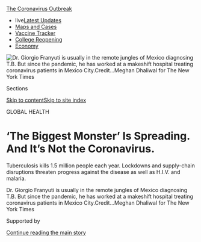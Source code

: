 <div id="app">

<div>

<div>

<div>

</div>

<div data-aria-hidden="false">

<div id="site-content" data-role="main">

<div>

<div class="css-1aor85t" style="opacity:0.000000001;z-index:-1;visibility:hidden">

<div class="css-1hqnpie">

<div class="css-epjblv">

<span class="css-17xtcya">[Health](/section/health)</span><span class="css-x15j1o">|</span><span class="css-fwqvlz">‘The
Biggest Monster’ Is Spreading. And It’s Not the
Coronavirus.</span>

</div>

<div class="css-k008qs">

<div class="css-1iwv8en">

<span class="css-18z7m18"></span>

<div>

</div>

</div>

<span class="css-1n6z4y">https://nyti.ms/33ha3cp</span>

<div class="css-1705lsu">

<div class="css-4xjgmj">

<div class="css-4skfbu" data-role="toolbar" data-aria-label="Social Media Share buttons, Save button, and Comments Panel with current comment count" data-testid="share-tools">

  - 
  - 
  - 
  - 
    
    <div class="css-6n7j50">
    
    </div>

  - 
  - 

</div>

</div>

</div>

</div>

</div>

</div>

<div id="NYT_TOP_BANNER_REGION" class="css-11qgg8s">

<div>

<div id="styln-prism-menu-1592847958612" class="section interactive-content interactive-size-medium css-1du2ztb">

<div class="css-17ih8de interactive-body">

<div id="scroll-container" class="css-1gj85ro">

[<span class="styln-title-wrap"><span class="css-1pje3qr">The
Coronavirus</span><span class="css-1pje3qr">
Outbreak</span></span>](https://www.nytimes.com/news-event/coronavirus?action=click&pgtype=Article&state=default&region=TOP_BANNER&context=storylines_menu)

  - <span class="css-kqxiym" data-emphasize="true">live</span>[Latest
    Updates](https://www.nytimes.com/2020/08/03/world/coronavirus-covid-19.html?action=click&pgtype=Article&state=default&region=TOP_BANNER&context=storylines_menu)
  - [Maps and
    Cases](https://www.nytimes.com/interactive/2020/us/coronavirus-us-cases.html?action=click&pgtype=Article&state=default&region=TOP_BANNER&context=storylines_menu)
  - [Vaccine
    Tracker](https://www.nytimes.com/interactive/2020/science/coronavirus-vaccine-tracker.html?action=click&pgtype=Article&state=default&region=TOP_BANNER&context=storylines_menu)
  - [College
    Reopening](https://www.nytimes.com/2020/08/02/us/covid-college-reopening.html?action=click&pgtype=Article&state=default&region=TOP_BANNER&context=storylines_menu)
  - [Economy](https://www.nytimes.com/live/2020/08/03/business/stock-market-today-coronavirus?action=click&pgtype=Article&state=default&region=TOP_BANNER&context=storylines_menu)

</div>

</div>

</div>

</div>

</div>

<div id="fullBleedHeaderContent">

<div class="css-n4ws9g">

![<span class="css-16f3y1r e13ogyst0" data-aria-hidden="true">Dr.
Giorgio Franyuti is usually in the remote jungles of Mexico diagnosing
T.B. But since the pandemic, he has worked at a makeshift hospital
treating coronavirus patients in Mexico
City.</span><span class="css-cnj6d5 e1z0qqy90" itemprop="copyrightHolder"><span class="css-1ly73wi e1tej78p0">Credit...</span><span><span>Meghan
Dhaliwal for The New York
Times</span></span></span>](https://static01.nyt.com/images/2020/08/04/science/00VIRUS-GLOBAL-franyuti1/merlin_174091377_bd123d23-7d76-4af5-b50f-3ea3a28ecc3f-articleLarge.jpg?quality=75&auto=webp&disable=upscale)

</div>

<div class="css-3z92zw">

<div class="css-6cn7ki">

<div class="NYTAppHideMasthead css-1bcu9v6 e1suatyy0">

<div class="section css-1o1qe8k e1suatyy2">

<div class="css-cu5p7t er09x8g0">

<div class="css-6n7j50">

</div>

<span class="css-1dv1kvn">Sections</span>

[Skip to content](#site-content)[Skip to site index](#site-index)

</div>

<div class="css-10698na e1huz5gh0">

</div>

</div>

</div>

GLOBAL HEALTH

<div class="css-3kdwtz ehdk2mb0">

# ‘The Biggest Monster’ Is Spreading. And It’s Not the Coronavirus.

</div>

Tuberculosis kills 1.5 million people each year. Lockdowns and
supply-chain disruptions threaten progress against the disease as well
as H.I.V. and malaria.

</div>

</div>

<div class="css-nwzfg5 e1gnum310">

<span class="css-1f9pvn2 health">Dr. Giorgio Franyuti is usually in the
remote jungles of Mexico diagnosing T.B. But since the pandemic, he has
worked at a makeshift hospital treating coronavirus patients in Mexico
City.</span><span class="css-cnj6d5 e1z0qqy90" itemprop="copyrightHolder"><span class="css-1ly73wi e1tej78p0">Credit...</span><span><span>Meghan
Dhaliwal for The New York Times</span></span></span>

</div>

<div id="sponsor-wrapper" class="css-1hyfx7x">

<div id="sponsor-slug" class="css-19vbshk">

Supported by

</div>

[Continue reading the main
story](#after-sponsor)

<div id="sponsor" class="ad sponsor-wrapper" style="text-align:center;height:100%;display:block">

</div>

<div id="after-sponsor">

</div>

</div>

<div class="css-1wx1auc e1gnum311">

<div class="css-18e8msd">

<div class="css-vp77d3 epjyd6m0">

<div class="css-1baulvz">

By [<span class="css-1baulvz last-byline" itemprop="name">Apoorva
Mandavilli</span>](https://www.nytimes.com/by/apoorva-mandavilli)

</div>

</div>

  - 
    
    <div class="css-ld3wwf e16638kd2">
    
    Aug. 3,
    2020
    
    </div>

  - 
    
    <div class="css-4xjgmj">
    
    <div class="css-d8bdto" data-role="toolbar" data-aria-label="Social Media Share buttons, Save button, and Comments Panel with current comment count" data-testid="share-tools">
    
      - 
      - 
      - 
      - 
        
        <div class="css-6n7j50">
        
        </div>
    
      - 
      - 
    
    </div>
    
    </div>

</div>

</div>

</div>

<div class="section meteredContent css-1r7ky0e" name="articleBody" itemprop="articleBody">

<div class="css-1fanzo5 StoryBodyCompanionColumn">

<div class="css-53u6y8">

It begins with a mild fever and malaise, followed by a painful cough and
shortness of breath. The infection prospers in crowds, spreading to
people in close reach. Containing an outbreak requires contact tracing,
as well as isolation and treatment of the sick for weeks or months.

This insidious disease has touched every part of the globe. It is
tuberculosis, the biggest infectious-disease killer worldwide, claiming
1.5 million lives each year.

Until this year, TB and its deadly allies, H.I.V. and malaria, were on
the run. The toll from each disease over the previous decade was at its
nadir in 2018, the last year for which data are available.

Yet now, as the coronavirus pandemic spreads around the world, consuming
global health resources, these perennially neglected adversaries are
making a comeback.

</div>

</div>

<div class="css-1fanzo5 StoryBodyCompanionColumn">

<div class="css-53u6y8">

“Covid-19 risks derailing all our efforts and taking us back to where we
were 20 years ago,” said Dr. Pedro L. Alonso, the director of the World
Health Organization’s global malaria program.

It’s not just that the coronavirus has diverted scientific attention
from TB, H.I.V. and malaria. The lockdowns, particularly across parts of
Africa, Asia and Latin America, have raised insurmountable barriers to
patients who must travel to obtain diagnoses or drugs, according to
interviews with more than two dozen public health officials, doctors and
patients worldwide.

Fear of the coronavirus and the shuttering of clinics have kept away
many patients struggling with H.I.V., TB and malaria, while restrictions
on air and sea travel have severely limited delivery of medications to
the hardest-hit regions.

About 80 percent of tuberculosis, H.I.V. and malaria programs worldwide
have [reported
disruptions](https://www.theglobalfund.org/en/covid-19/news/2020-06-17-global-fund-survey-majority-of-hiv-tb-and-malaria-programs-face-disruptions-as-a-result-of-covid-19/)
in services, and one in four people living with H.I.V. have reported
problems with gaining access to medications, according to U.N. AIDS.
Interruptions or delays in treatment may lead to drug resistance,
already a formidable problem in many countries.

</div>

</div>

<div class="css-79elbk" data-testid="photoviewer-wrapper">

<div class="css-z3e15g" data-testid="photoviewer-wrapper-hidden">

</div>

<div class="css-1a48zt4 ehw59r15" data-testid="photoviewer-children">

![<span class="css-16f3y1r e13ogyst0" data-aria-hidden="true">Benin was
the first country in West Africa to distribute mosquito nets to prevent
malaria despite the
pandemic.</span><span class="css-cnj6d5 e1z0qqy90" itemprop="copyrightHolder"><span class="css-1ly73wi e1tej78p0">Credit...</span><span>Yanick
Folly/Agence France-Presse — Getty
Images</span></span>](https://static01.nyt.com/images/2020/07/23/science/00VIRUS-GLOBAL6/merlin_172023063_d8d1e991-50c4-4988-a828-f4be5fb5b26e-articleLarge.jpg?quality=75&auto=webp&disable=upscale)

</div>

</div>

<div class="css-1fanzo5 StoryBodyCompanionColumn">

<div class="css-53u6y8">

In India, home to about [27
percent](https://www.who.int/tb/publications/global_report/gtbr2018_main_text_28Feb2019.pdf)of
the world’s TB cases, diagnoses have dropped [by nearly 75
percent](https://reports.nikshay.in/Reports/TBNotification) since the
pandemic began. In Russia, H.I.V. clinics have been [repurposed for
coronavirus](https://www.unaids.org/en/resources/presscentre/featurestories/2020/may/20200514_russian-federation-covid19)
testing.

</div>

</div>

<div class="css-1fanzo5 StoryBodyCompanionColumn">

<div class="css-53u6y8">

Malaria season has begun in West Africa, which has 90 percent of malaria
deaths in the world, but the normal strategies for prevention —
distribution of insecticide-treated bed nets and spraying with
pesticides — [have been
curtailed](https://www.who.int/emergencies/diseases/novel-coronavirus-2019/question-and-answers-hub/q-a-detail/malaria-and-the-covid-19-pandemic)
because of lockdowns.

According to one
[estimate](http://www.stoptb.org/assets/documents/news/Modeling%20Report_1%20May%202020_FINAL.pdf),
a three-month lockdown across different parts of the world and a gradual
return to normal over 10 months could result in an additional 6.3
million cases of tuberculosis<span class="css-8l6xbc evw5hdy0">
</span>and 1.4 million deaths from it.

A six-month disruption of antiretroviral therapy may lead to more
than[500,000 additional
deaths](https://www.who.int/news-room/detail/11-05-2020-the-cost-of-inaction-covid-19-related-service-disruptions-could-cause-hundreds-of-thousands-of-extra-deaths-from-hiv)
from illnesses related to H.I.V., according to the W.H.O. Another model
by the W.H.O. predicted that in the worst-case scenario, deaths from
malaria [could double
to 770,000](https://www.who.int/publications/i/item/the-potential-impact-of-health-service-disruptions-on-the-burden-of-malaria)
per year.

Several public health experts, some close to tears, warned that if the
current trends continue, the coronavirus is likely to set back years,
perhaps decades, of painstaking progress against TB, H.I.V. and malaria.

The Global Fund, a public-private partnership to fight these diseases,
estimates that mitigating this damage will [require at least $28.5
billion](https://www.theglobalfund.org/en/news/2020-06-24-global-fund-covid-19-report-deaths-from-hiv-tb-and-malaria-could-almost-double-in-12-months-unless-urgent-action-is-taken/),
a sum that is unlikely to
materialize.

## Delays in diagnosis

</div>

</div>

<div class="css-79elbk" data-testid="photoviewer-wrapper">

<div class="css-z3e15g" data-testid="photoviewer-wrapper-hidden">

</div>

<div class="css-1a48zt4 ehw59r15" data-testid="photoviewer-children">

<div class="css-1xdhyk6 erfvjey0">

<span class="css-1ly73wi e1tej78p0">Image</span>

<div class="css-zjzyr8">

<div data-testid="lazyimage-container" style="height:257.77777777777777px">

</div>

</div>

</div>

<span class="css-16f3y1r e13ogyst0" data-aria-hidden="true">With most
private clinics closed, patients with H.I.V., TB and malaria have few
places to go for the kind of medical care offered at this Doctors
Without Borders clinic in
Nairobi.</span><span class="css-cnj6d5 e1z0qqy90" itemprop="copyrightHolder"><span class="css-1ly73wi e1tej78p0">Credit...</span><span>Brian
Inganga/Associated Press</span></span>

</div>

</div>

<div class="css-1fanzo5 StoryBodyCompanionColumn">

<div class="css-53u6y8">

If history is any guide, the coronavirus’s impact on the poor will be
felt long after the pandemic is over. The socioeconomic crisis in
Eastern Europe in the early 1990s, for example, led to the highest rates
in the world of a kind of TB that was resistant to multiple drugs, a
dubious distinction the region holds even
today.

<div id="NYT_MAIN_CONTENT_1_REGION" class="css-9tf9ac">

<div>

<div id="styln-covid-updates-world" class="section interactive-content interactive-size-medium css-1ftcdic">

<div class="css-17ih8de interactive-body">

<div id="styln-briefing-block" data-asset-id="QXJ0aWNsZTpueXQ6Ly9hcnRpY2xlLzZkMDlhMjVlLTQxZDYtNWE3ZC04NzFjLTNiMDkyMGU0NjA2Zg==">

<div class="briefing-block-header-section">

# [Latest Updates: Global Coronavirus Outbreak](https://www.nytimes.com/2020/08/03/world/coronavirus-covid-19.html?action=click&pgtype=Article&state=default&region=MAIN_CONTENT_1&context=storylines_live_updates)

<div class="briefing-block-ts">

Updated 2020-08-04T07:33:06.428Z

</div>

</div>

  - [Fauci defends Birx after she is criticized by
    Trump.](https://www.nytimes.com/2020/08/03/world/coronavirus-covid-19.html?action=click&pgtype=Article&state=default&region=MAIN_CONTENT_1&context=storylines_live_updates#link-4547638f)
  - [Trump derides Democrats as lawmakers and administration officials
    try to break stimulus
    impasse.](https://www.nytimes.com/2020/08/03/world/coronavirus-covid-19.html?action=click&pgtype=Article&state=default&region=MAIN_CONTENT_1&context=storylines_live_updates#link-15e7f995)
  - [The deadline for 2020 census counting has been moved up by a
    month.](https://www.nytimes.com/2020/08/03/world/coronavirus-covid-19.html?action=click&pgtype=Article&state=default&region=MAIN_CONTENT_1&context=storylines_live_updates#link-e5a2cda)

<div class="briefing-block-footer">

<div class="briefing-block-footer-meta">

[See more
updates](https://www.nytimes.com/2020/08/03/world/coronavirus-covid-19.html?action=click&pgtype=Article&state=default&region=MAIN_CONTENT_1&context=storylines_live_updates)

</div>

<div class="briefing-block-briefinglinks">

<span>More live coverage:</span>
[Markets](https://www.nytimes.com/live/2020/08/03/business/stock-market-today-coronavirus?action=click&pgtype=Article&state=default&region=MAIN_CONTENT_1&context=storylines_live_updates)

</div>

</div>

</div>

</div>

</div>

</div>

</div>

The starting point in this ruinous chain of events is a failure to
diagnose: The longer a person goes undiagnosed, and the later treatment
begins, the more likely an infectious disease is to spread, sicken and
kill.

For malaria, a short delay in diagnosis can swiftly turn fatal,
sometimes within just 36 hours of a spiking fever. “It’s one of those
diseases where we cannot afford to wait,” Dr. Alonso said.

Apprehensive about malaria’s rise in West Africa, the W.H.O. is now
considering giving entire populations antimalarial drugs — a strategy of
last resort used during the Ebola epidemic in West Africa and the Boko
Haram insurgency.

Across sub-Saharan Africa, fewer women are coming to clinics for H.I.V.
diagnosis. A six-month disruption in access to drugs that prevent
H.I.V.-positive pregnant women from passing the infection to their
babies in utero could [increase H.I.V. infections in
children](https://reliefweb.int/report/world/estimation-potential-impact-covid-19-responses-hiv-epidemic-analysis-using-goals-model)
by as much as 139 percent in Uganda and 162 percent in Malawi, according
to U.N. AIDS.

Diminishing diagnostic capacity may have the greatest effect on TB,
leading to dire consequences for households because, like the
coronavirus, the bacterium spreads most efficiently in indoor air and
among people in close contact.

Each person with TB can spread the disease to [another 15 individuals
over a
year](https://www.who.int/news-room/fact-sheets/detail/tuberculosis),
sharply raising the possibility of people infected while indoors
spreading it among their communities once lockdowns end. The prospect is
especially worrisome in densely populated places with high rates of TB,
such as the favelas of Rio de Janeiro or the townships of South Africa.

</div>

</div>

<div class="css-1fanzo5 StoryBodyCompanionColumn">

<div class="css-53u6y8">

“The more you leave undiagnosed and untreated, the more you will have
next year and the year after,” said Dr. Lucica Ditiu, who heads the Stop
TB Partnership, an international consortium of 1,700 groups fighting the
disease.

The infrastructure built to diagnose H.I.V. and TB has been a boon for
many countries grappling with the coronavirus. GeneXpert, the tool used
to detect genetic material from the TB bacteria and from H.I.V., can
also amplify RNA from the coronavirus for diagnosis.

But now most clinics are using the machines only to look for the
coronavirus. Prioritizing the coronavirus over TB is “very stupid from a
public health perspective,” Dr. Ditiu said. “You should actually be
smart and do both.”

In country after country, the pandemic has resulted in [sharp drops in
diagnoses](https://www.medrxiv.org/content/10.1101/2020.04.28.20079582v1)
of TB: a 70 percent decline in Indonesia, 50 percent in Mozambique and
[South
Africa](https://www.nicd.ac.za/wp-content/uploads/2020/05/Impact-of-Covid-19-interventions-on-TB-testing-in-South-Africa-10-May-2020.pdf),
and 20 percent in China, according to the
W.H.O.

</div>

</div>

<div class="css-79elbk" data-testid="photoviewer-wrapper">

<div class="css-z3e15g" data-testid="photoviewer-wrapper-hidden">

</div>

<div class="css-1a48zt4 ehw59r15" data-testid="photoviewer-children">

<div class="css-1xdhyk6 erfvjey0">

<span class="css-1ly73wi e1tej78p0">Image</span>

<div class="css-zjzyr8">

<div data-testid="lazyimage-container" style="height:257.77777777777777px">

</div>

</div>

</div>

<span class="css-16f3y1r e13ogyst0" data-aria-hidden="true">Dr. Giorgio
Franyuti said many patients with TB at a makeshift hospital in Mexico
City were being misdiagnosed with
Covid-19.</span><span class="css-cnj6d5 e1z0qqy90" itemprop="copyrightHolder"><span class="css-1ly73wi e1tej78p0">Credit...</span><span>Meghan
Dhaliwal for The New York Times</span></span>

</div>

</div>

<div class="css-1fanzo5 StoryBodyCompanionColumn">

<div class="css-53u6y8">

In late May in Mexico, as coronavirus infections climbed, TB diagnoses
recorded by the government [fell to 263
cases](https://www.gob.mx/salud/acciones-y-programas/direccion-general-de-epidemiologia-boletin-epidemiologico)
from 1,097 the same week last year.

Dr. Giorgio Franyuti, the executive director of Medical Impact, an
advocacy group based in Mexico, normally works in the country’s remote
jungles, diagnosing and treating TB in the Lacandon people. Unable to
travel there during the pandemic, he has worked at a makeshift army
hospital treating Covid-19 patients in Mexico City.

</div>

</div>

<div class="css-1fanzo5 StoryBodyCompanionColumn">

<div class="css-53u6y8">

There, he has seen nine patients with a sputum-filled cough —
characteristic of TB — that began months earlier but who were presumed
to have Covid-19. The patients later contracted the coronavirus in the
hospital and became seriously ill. At least four have died.

“Nobody is testing for TB at any facility,” he said. “The mind of
clinicians in Mexico, as well as decision makers, is stuck with
Covid-19.”

“TB is the biggest monster of them all. If we’re talking about deaths
and pandemics, 10 million cases a year,” he said, Covid doesn’t compare
yet to that toll.

India went into lockdown on March 24, and the government directed public
hospitals to focus on Covid-19. Many hospitals [shuttered outpatient
services](https://timesofindia.indiatimes.com/india/how-covid-war-is-hurting-indias-non-covid-patients/articleshow/74949121.cms)
for other diseases.

The impact on TB diagnoses was immediate: The [number of new
cases](https://reports.nikshay.in/Reports/TBNotification) recorded by
the Indian government between March 25 and June 19 was 60,486, compared
with 179,792 during the same period in 2019.

The pandemic is also shrinking the supply of diagnostic tests for these
killers as companies turn to making more expensive tests to detect the
coronavirus. Cepheid, the California-based manufacturer of TB diagnostic
tests, has pivoted to making tests for the coronavirus. Companies that
make diagnostic tests for malaria are doing the same, according to Dr.
Catharina Boehme, the chief executive of the Foundation for Innovative
New Diagnostics.

Coronavirus tests are much more lucrative, at about $10, compared with
18 cents for a rapid malaria test.

</div>

</div>

<div class="css-1fanzo5 StoryBodyCompanionColumn">

<div class="css-53u6y8">

These companies “have tremendous demand for Covid right now,” said Dr.
Madhukar Pai, the director of the McGill International TB Centre in
Montreal. “I can’t imagine diseases of poverty getting any attention in
this
space.”

## Treatment interruptions

</div>

</div>

<div class="css-79elbk" data-testid="photoviewer-wrapper">

<div class="css-z3e15g" data-testid="photoviewer-wrapper-hidden">

</div>

<div class="css-1a48zt4 ehw59r15" data-testid="photoviewer-children">

<div class="css-1xdhyk6 erfvjey0">

<span class="css-1ly73wi e1tej78p0">Image</span>

<div class="css-zjzyr8">

<div data-testid="lazyimage-container" style="height:263.5777777777778px">

</div>

</div>

</div>

<span class="css-16f3y1r e13ogyst0" data-aria-hidden="true">Thomas Wuoto
had to borrow H.I.V. medications from his wife and went without any for
10 days during the lockdown in Nairobi, putting him at risk of
developing drug
resistance. </span><span class="css-cnj6d5 e1z0qqy90" itemprop="copyrightHolder"><span class="css-1ly73wi e1tej78p0">Credit...</span><span>Khadija
Farah for The New York Times</span></span>

</div>

</div>

<div class="css-1fanzo5 StoryBodyCompanionColumn">

<div class="css-53u6y8">

The pandemic has hindered the availability of drugs for H.I.V., TB and
malaria worldwide by interrupting supply chains, diverting manufacturing
capacity and imposing physical barriers for patients who must travel to
distant clinics to pick up the medications.

And these shortages are forcing some patients to ration their
medications, endangering their health. In Indonesia, the official policy
is to provide a month’s supply of drugs at a time to H.I.V. patients,
but antiretroviral therapy has lately been hard to come by outside of
Jakarta.

Even in the city, some people are stretching a month’s supply to two,
said “Davi” Sepi Maulana Ardiansyah, an activist with the group Inti
Muda.

Mr. Ardiansyah has done so himself, although he knows it has jeopardized
his well-being. “This pandemic and this unavailability of the medicines
is really impacting our mental health and also our health,” he said.

During the lockdown in Nairobi, Thomas Wuoto, who has H.I.V., borrowed
antiretroviral pills from his wife, who also is infected. As a volunteer
educator for H.I.V., Mr. Wuoto knew only too well that he was risking
drug resistance by mixing or skipping medications. When he finally made
it to the Mbagathi County Hospital, he had gone 10 days without his
H.I.V. medicines, the first time since 2002 that he had missed his
therapy.

</div>

</div>

<div class="css-1fanzo5 StoryBodyCompanionColumn">

<div class="css-53u6y8">

People with H.I.V. and TB who skip medication are likely to get sicker
in the short term. In the long term, there’s an even more worrisome
consequence: a rise in drug-resistant forms of these diseases. Already
drug-resistant TB is such a threat that patients are closely monitored
during treatment — a practice that has mostly been suspended during the
pandemic.

According to the W.H.O., at least 121 countries have reported a drop in
TB patients visiting clinics since the pandemic began, threatening
hard-fought
gains.

<div id="NYT_MAIN_CONTENT_3_REGION" class="css-9tf9ac">

<div>

<div id="styln-prism-freeform-1594220623585" class="section interactive-content interactive-size-medium css-1ftcdic">

<div class="css-17ih8de interactive-body">

<div id="prism-freeform-block-38059" class="css-19mumt8" data-role="complementary" data-storyline="The Coronavirus Outbreak" data-truncated="true" tabindex="0">

<div class="css-a8d9oz">

<div class="css-eb027h">

[](https://www.nytimes.com/news-event/coronavirus?action=click&pgtype=Article&state=default&region=MAIN_CONTENT_3&context=storylines_faq)

### The Coronavirus Outbreak ›

#### Frequently Asked Questions

Updated August 3, 2020

  - #### I’m a small-business owner. Can I get relief?
    
      - The [stimulus bills enacted in
        March](https://www.nytimes.com/article/small-business-loans-stimulus-grants-freelancers-coronavirus.html?action=click&pgtype=Article&state=default&region=MAIN_CONTENT_3&context=storylines_faq)
        offer help for the millions of American small businesses. Those
        eligible for aid are businesses and nonprofit organizations with
        fewer than 500 workers, including sole proprietorships,
        independent contractors and freelancers. Some larger companies
        in some industries are also eligible. The help being offered,
        which is being managed by the Small Business Administration,
        includes the Paycheck Protection Program and the Economic Injury
        Disaster Loan program. But lots of folks have [not yet seen
        payouts.](https://www.nytimes.com/interactive/2020/05/07/business/small-business-loans-coronavirus.html?action=click&pgtype=Article&state=default&region=MAIN_CONTENT_3&context=storylines_faq)
        Even those who have received help are confused: The rules are
        draconian, and some are stuck sitting on [money they don’t know
        how to
        use.](https://www.nytimes.com/2020/05/02/business/economy/loans-coronavirus-small-business.html?action=click&pgtype=Article&state=default&region=MAIN_CONTENT_3&context=storylines_faq)
        Many small-business owners are getting less than they expected
        or [not hearing anything at
        all.](https://www.nytimes.com/2020/06/10/business/Small-business-loans-ppp.html?action=click&pgtype=Article&state=default&region=MAIN_CONTENT_3&context=storylines_faq)

  - #### What are my rights if I am worried about going back to work?
    
      - Employers have to provide [a safe
        workplace](https://www.osha.gov/SLTC/covid-19/standards.html)
        with policies that protect everyone equally. [And if one of your
        co-workers tests positive for the coronavirus, the
        C.D.C.](https://www.nytimes.com/article/coronavirus-money-unemployment.html?action=click&pgtype=Article&state=default&region=MAIN_CONTENT_3&context=storylines_faq)
        has said that [employers should tell their
        employees](https://www.cdc.gov/coronavirus/2019-ncov/community/guidance-business-response.html)
        -- without giving you the sick employee’s name -- that they may
        have been exposed to the virus.

  - #### Should I refinance my mortgage?
    
      - [It could be a good
        idea,](https://www.nytimes.com/article/coronavirus-money-unemployment.html?action=click&pgtype=Article&state=default&region=MAIN_CONTENT_3&context=storylines_faq)
        because mortgage rates have [never been
        lower.](https://www.nytimes.com/2020/07/16/business/mortgage-rates-below-3-percent.html?action=click&pgtype=Article&state=default&region=MAIN_CONTENT_3&context=storylines_faq)
        Refinancing requests have pushed mortgage applications to some
        of the highest levels since 2008, so be prepared to get in line.
        But defaults are also up, so if you’re thinking about buying a
        home, be aware that some lenders have tightened their standards.

  - #### What is school going to look like in September?
    
      - It is unlikely that many schools will return to a normal
        schedule this fall, requiring the grind of [online
        learning](https://www.nytimes.com/2020/06/05/us/coronavirus-education-lost-learning.html?action=click&pgtype=Article&state=default&region=MAIN_CONTENT_3&context=storylines_faq),
        [makeshift child
        care](https://www.nytimes.com/2020/05/29/us/coronavirus-child-care-centers.html?action=click&pgtype=Article&state=default&region=MAIN_CONTENT_3&context=storylines_faq)
        and [stunted
        workdays](https://www.nytimes.com/2020/06/03/business/economy/coronavirus-working-women.html?action=click&pgtype=Article&state=default&region=MAIN_CONTENT_3&context=storylines_faq)
        to continue. California’s two largest public school districts —
        Los Angeles and San Diego — said on July 13, that [instruction
        will be remote-only in the
        fall](https://www.nytimes.com/2020/07/13/us/lausd-san-diego-school-reopening.html?action=click&pgtype=Article&state=default&region=MAIN_CONTENT_3&context=storylines_faq),
        citing concerns that surging coronavirus infections in their
        areas pose too dire a risk for students and teachers. Together,
        the two districts enroll some 825,000 students. They are the
        largest in the country so far to abandon plans for even a
        partial physical return to classrooms when they reopen in
        August. For other districts, the solution won’t be an
        all-or-nothing approach. [Many
        systems](https://bioethics.jhu.edu/research-and-outreach/projects/eschool-initiative/school-policy-tracker/),
        including the nation’s largest, New York City, are devising
        [hybrid
        plans](https://www.nytimes.com/2020/06/26/us/coronavirus-schools-reopen-fall.html?action=click&pgtype=Article&state=default&region=MAIN_CONTENT_3&context=storylines_faq)
        that involve spending some days in classrooms and other days
        online. There’s no national policy on this yet, so check with
        your municipal school system regularly to see what is happening
        in your community.

  - #### Is the coronavirus airborne?
    
      - The coronavirus [can stay aloft for hours in tiny droplets in
        stagnant
        air](https://www.nytimes.com/2020/07/04/health/239-experts-with-one-big-claim-the-coronavirus-is-airborne.html?action=click&pgtype=Article&state=default&region=MAIN_CONTENT_3&context=storylines_faq),
        infecting people as they inhale, mounting scientific evidence
        suggests. This risk is highest in crowded indoor spaces with
        poor ventilation, and may help explain super-spreading events
        reported in meatpacking plants, churches and restaurants. [It’s
        unclear how often the virus is
        spread](https://www.nytimes.com/2020/07/06/health/coronavirus-airborne-aerosols.html?action=click&pgtype=Article&state=default&region=MAIN_CONTENT_3&context=storylines_faq)
        via these tiny droplets, or aerosols, compared with larger
        droplets that are expelled when a sick person coughs or sneezes,
        or transmitted through contact with contaminated surfaces, said
        Linsey Marr, an aerosol expert at Virginia Tech. Aerosols are
        released even when a person without symptoms exhales, talks or
        sings, according to Dr. Marr and more than 200 other experts,
        who [have outlined the evidence in an open letter to the World
        Health
        Organization](https://academic.oup.com/cid/article/doi/10.1093/cid/ciaa939/5867798).

<div id="styln-survey-component-38059" class="styln-survey-component" data-surveyname="faq" data-surveystoryline="coronavirus">

</div>

</div>

<div class="css-6mllg9">

</div>

<div class="css-pmm6ed">

<span class="css-5gimkt"></span>

</div>

</div>

</div>

</div>

</div>

</div>

</div>

“This is really difficult to digest,” Dr. Ditiu said. “It took a lot of
work to arrive where we are. We were not at the peak of the mountain,
but we were away from the base. But then an avalanche came and pushed us
back to the bottom.”

The lockdowns in many places were imposed so swiftly that drug stocks
were rapidly depleted. Mexico already had expired drugs in its supply,
but that problem has been [exacerbated by the
pandemic](https://www.reuters.com/article/us-health-coronavirus-lgbt-aids/no-medicine-no-food-coronavirus-restrictions-amplify-health-risks-to-lgbt-people-with-hiv-idUSKBN22W28G),
according to Dr. Franyuti.

In Brazil, H.I.V. and TB drugs are purchased and distributed by the
ministry of health. But the coronavirus is racing through the country,
and distribution of these treatments has become increasingly difficult
as health care workers try to cope with the pandemic’s toll.

“It’s a big logistical challenge to have municipalities have higher
stock so they can supply,” said Dr. Betina Durovni, a senior scientist
at the Fiocruz Foundation, a research institute in
Brazil.

</div>

</div>

<div class="css-79elbk" data-testid="photoviewer-wrapper">

<div class="css-z3e15g" data-testid="photoviewer-wrapper-hidden">

</div>

<div class="css-1a48zt4 ehw59r15" data-testid="photoviewer-children">

<div class="css-1xdhyk6 erfvjey0">

<span class="css-1ly73wi e1tej78p0">Image</span>

<div class="css-zjzyr8">

<div data-testid="lazyimage-container" style="height:257.77777777777777px">

</div>

</div>

</div>

<span class="css-16f3y1r e13ogyst0" data-aria-hidden="true">Some
coronavirus patients in Tabatinga, Brazil, are airlifted to Manaus,
about 1,000 miles away, for treatment, but many more are
missed.</span><span class="css-cnj6d5 e1z0qqy90" itemprop="copyrightHolder"><span class="css-1ly73wi e1tej78p0">Credit...</span><span>Bruno
Kelly/Reuters</span></span>

</div>

</div>

<div class="css-1fanzo5 StoryBodyCompanionColumn">

<div class="css-53u6y8">

Even if governments are prepared, with some help from big aid agencies,
to buy drugs months in advance, the global supply may soon run out.

The pandemic has severely restricted international transport, hindering
the availability not just of chemical ingredients and raw materials, but
also of packaging supplies.

“The disruption of supply chains is really something that worries me —
for H.I.V., for TB, for malaria,” said Dr. Carlos del Rio, chair of the
scientific advisory board of the President’s Emergency Plan for AIDS
Relief.

The hype over chloroquine as a potential treatment for the coronavirus
has led to hoarding of the drug in some countries like Myanmar,
depleting its global stocks.

More than 80 percent of the global supply of antiretroviral drugs comes
from just eight Indian companies. The cost of these alone [could rise by
$225
million](https://www.unaids.org/en/resources/presscentre/pressreleaseandstatementarchive/2020/june/20200622_availability-and-cost-of-antiretroviral-medicines)
per year because of shortfalls in supplies and work force, transport
disruptions and currency fluctuations, according to U.N. AIDS.

There is also a real risk that Indian companies will turn to more
profitable medicines, or will not be able to meet the global demand
because migrant workers have deserted cities as the coronavirus spreads.

The Indian government may even decide [not to export TB
medicines](https://theprint.in/health/india-could-ban-export-of-anti-tb-drugs-as-lockdown-hits-production/406119/),
saving its supply for its own citizens.

</div>

</div>

<div class="css-1fanzo5 StoryBodyCompanionColumn">

<div class="css-53u6y8">

“We’re very dependent on a few key developers or manufacturers for all
of the drugs around the world, and that needs to be diversified,” said
Dr. Meg Doherty, who directs H.I.V. programs at the W.H.O. “If you had
more locally developed drug depots or drug manufacturers, it would be
closer to the point of need.”

Aid organizations and governments are trying to mitigate some of the
damage by stretching supplies and stockpiling medications. In June, the
W.H.O. changed[its
recommendation](https://www.who.int/news-room/detail/15-06-2020-who-urges-countries-to-enable-access-to-fully-oral-drug-resistant-tb-treatment-regimens)
for treatment of drug-resistant TB. Instead of 20 months of injections,
patients may now take pills for nine to 11 months. The change means
patients don’t have to travel to clinics, increasingly closed by
lockdowns.

More than half of 144 countries surveyed by the W.H.O. said they have
opted to give patients H.I.V. drugs sufficient to last for at least
three months — six months, in the case of a few countries like South
Sudan — in order to limit their trips to hospitals. But it’s unclear how
successful those efforts have been.

In some countries, such as the Philippines, advocacy groups have set up
depots for patients to pick up antiretroviral pills or arrange to [drop
them off at patients’
homes](https://www.unaids.org/en/resources/presscentre/featurestories/2020/april/20200408_philippines).

In a few nations, like South Africa, most patients already pick up
medications from community centers rather than from hospitals, said Dr.
Salim S. Abdool Karim, a global health expert in South Africa and the
chair of a government advisory committee on Covid-19. “That has been an
important advantage in a way.”

## ‘What are we not doing right?’

</div>

</div>

<div class="css-79elbk" data-testid="photoviewer-wrapper">

<div class="css-z3e15g" data-testid="photoviewer-wrapper-hidden">

</div>

<div class="css-1a48zt4 ehw59r15" data-testid="photoviewer-children">

<div class="css-1xdhyk6 erfvjey0">

<span class="css-1ly73wi e1tej78p0">Image</span>

<div class="css-zjzyr8">

<div data-testid="lazyimage-container" style="height:580px">

</div>

</div>

</div>

<span class="css-16f3y1r e13ogyst0" data-aria-hidden="true">The Sally
Mugabe Central Hospital in Harare, where Dr. Tapiwa Mungofa works, has
closed its outpatient department, where TB and H.I.V. patients received
their
medications.</span><span class="css-cnj6d5 e1z0qqy90" itemprop="copyrightHolder"><span class="css-1ly73wi e1tej78p0">Credit...</span><span>Cynthia
R. Matonhodze for The New York Times</span></span>

</div>

</div>

<div class="css-1fanzo5 StoryBodyCompanionColumn">

<div class="css-53u6y8">

The pandemic has exposed deep fissures in the health care systems of
many countries.

In Zimbabwe, staffs in public hospitals were working reduced shifts even
before the pandemic, because the government could not afford to pay
their full salaries. Some hospitals like the Sally Mugabe Central
Hospital in Harare — which was [operating at half
capacity](https://www.newsday.co.zw/2020/02/sally-mugabe-hospital-operating-at-45-capacity/)
because of water shortages and other problems — have since closed their
outpatient departments, where TB and H.I.V. patients received their
medications.

</div>

</div>

<div class="css-1fanzo5 StoryBodyCompanionColumn">

<div class="css-53u6y8">

“Hospitals are functioning in an emergency mode,” said Dr. Tapiwa
Mungofa, a physician at the Sally Mugabe Hospital.

The situation is no better in KwaZulu-Natal, which has the highest
prevalence of H.I.V. in South Africa. Dr. Zolelwa Sifumba was a teenager
when she saw images of skeletal patients dying of AIDS. Over the past
few years in KwaZulu-Natal, she is again seeing patients with full-blown
AIDS.

“We’re seeing people come in at the stage where they’re kind of on
death’s door,” she said. “What are we not doing right?”

Some remote parts of the world are being decimated by the coronavirus —
but their very remoteness makes the pandemic’s impact on these other big
infectious killers impossible to measure.

The town of Tabatinga in Amazonas, the biggest state in Brazil, is more
than 1,000 miles from the closest city with an I.C.U., Manaus. The
government has been using airplanes to transport coronavirus patients to
Manaus, but many cases are being missed, said Dr. Marcelo
Cordeiro-Santos, a researcher at the Tropical Medicine Foundation in
Manaus.

Hospitals are giving chloroquine to people with Covid-19, at the
recommendation of the Brazilian ministry of health, even though evidence
now suggests it does not help and may even be harmful.

Chloroquine is also a crucial malaria medicine, and its indiscriminate
use now may lead to resistance to the drug, Dr. Cordeiro-Santos warned —
with possibly dire consequences for those infected in the future. But he
also said it’s possible that widespread distribution of chloroquine may
help protect residents of Amazonas from malaria.

</div>

</div>

<div class="css-1fanzo5 StoryBodyCompanionColumn">

<div class="css-53u6y8">

Other experts said they hope the coronavirus pandemic brings some silver
linings.

Aid agencies have long recommended that countries buy drugs in bulk and
provide several months’ supply at a time to their citizens. Some
governments are considering doing so now for H.I.V., according to Dr.
Doherty at the W.H.O.

Health care providers are also embracing video and phone calls to
counsel and treat patients, which many people find far easier than
traveling to distant clinics.

“Sometimes systems are tough to change,” said Dr. del Rio, “but I think
there’s nothing better than a crisis to change the system, right?”

*Lynsey Chutel contributed reporting from
Johannesburg.*

</div>

</div>

<div class="css-79elbk" data-testid="photoviewer-wrapper">

<div class="css-z3e15g" data-testid="photoviewer-wrapper-hidden">

</div>

<div class="css-1a48zt4 ehw59r15" data-testid="photoviewer-children">

<div class="css-1xdhyk6 erfvjey0">

<span class="css-1ly73wi e1tej78p0">Image</span>

<div class="css-zjzyr8">

<div data-testid="lazyimage-container" style="height:257.77777777777777px">

</div>

</div>

</div>

<span class="css-16f3y1r e13ogyst0" data-aria-hidden="true">Some remote
areas in Brazil are being decimated by the coronavirus — but their
remoteness makes the impact on other big infectious killers impossible
to
measure. </span><span class="css-cnj6d5 e1z0qqy90" itemprop="copyrightHolder"><span class="css-1ly73wi e1tej78p0">Credit...</span><span>Tarso
Sarraf/Agence France-Presse — Getty Images</span></span>

</div>

</div>

</div>

<div>

</div>

<div>

</div>

<div>

</div>

<div>

<div id="bottom-wrapper" class="css-1ede5it">

<div id="bottom-slug" class="css-l9onyx">

Advertisement

</div>

[Continue reading the main
story](#after-bottom)

<div id="bottom" class="ad bottom-wrapper" style="text-align:center;height:100%;display:block;min-height:90px">

</div>

<div id="after-bottom">

</div>

</div>

</div>

</div>

</div>

## Site Index

<div>

</div>

## Site Information Navigation

  - [© <span>2020</span> <span>The New York Times
    Company</span>](https://help.nytimes.com/hc/en-us/articles/115014792127-Copyright-notice)

<!-- end list -->

  - [NYTCo](https://www.nytco.com/)
  - [Contact
    Us](https://help.nytimes.com/hc/en-us/articles/115015385887-Contact-Us)
  - [Work with us](https://www.nytco.com/careers/)
  - [Advertise](https://nytmediakit.com/)
  - [T Brand Studio](http://www.tbrandstudio.com/)
  - [Your Ad
    Choices](https://www.nytimes.com/privacy/cookie-policy#how-do-i-manage-trackers)
  - [Privacy](https://www.nytimes.com/privacy)
  - [Terms of
    Service](https://help.nytimes.com/hc/en-us/articles/115014893428-Terms-of-service)
  - [Terms of
    Sale](https://help.nytimes.com/hc/en-us/articles/115014893968-Terms-of-sale)
  - [Site
    Map](https://spiderbites.nytimes.com)
  - [Help](https://help.nytimes.com/hc/en-us)
  - [Subscriptions](https://www.nytimes.com/subscription?campaignId=37WXW)

</div>

</div>

</div>

</div>
